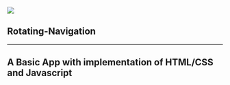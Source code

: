 <img src="https://user-images.githubusercontent.com/13468728/233831804-0f5c7ee5-d654-4c13-9c77-a5bd6dc4fe74.jpg"> <h2>Rotating-Navigation</h2>
<hr>
<h2>A Basic App with implementation of HTML/CSS and Javascript</h2>
